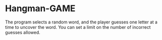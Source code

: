 # Hangman-GAME
The program selects a random word, and the player guesses one letter at a time to uncover the word. You can set a limit on the number of incorrect guesses allowed.
